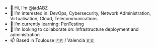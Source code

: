 - 👋 Hi, I’m @jadABZ
- 👀 I’m interested in:
        DevOps,
        Cybersecurity,
        Network Administration,
        Virtualisation,
        Cloud,
        Telecommunications
- 🌱 I’m currently learning:
        PenTesting
- 💞️ I’m looking to collaborate on:
        Infrastructure deployment and administration
- 📫 Based in Toulouse 🇫🇷 / Valencia 🇪🇸

<!---
jadABZ/jadABZ is a ✨ special ✨ repository because its `README.md` (this file) appears on your GitHub profile.
You can click the Preview link to take a look at your changes.
--->
